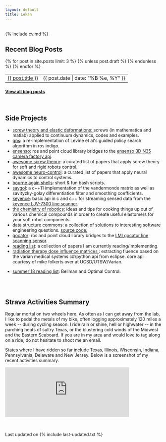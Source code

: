 ```yaml
---
layout: default
title: Lekan
---
```


<div class="col-md-2 vcenter idxHdr">
  <a href="/downloads/me-style.jpg">
   </a>
  <!-- -->
</div>

<br>
{% include cv.md %}
<br>


<h2><i class="fa fa-chevron-right"></i><i class="fa fa-chevron-right"></i>Recent Blog Posts</h2>

<table class="table table-hover">
  {% for post in site.posts limit: 3 %}
    {% unless post.draft %}
    <tr>
      <td><a href="{{ post.url }}">{{ post.title }}</a></td>
      <td class="col-md-3" style="text-align: right;">{{ post.date | date: "%B %e, %Y" }}</td>
    </tr>
    {% endunless %}
  {% endfor %}
</table>
<h4><a href="/blog">View all blog posts </a></h4>
<br>

<!-- Side projects  -->
 <h2><i class="fa fa-chevron-right"></i><i class="fa fa-chevron-right"></i> Side Projects</h2>
<!--  <p>At leisure, I like to read: research papers, history books, and engineering texts inter alia. Highlighted below are some of my reading lists in the past, or codes you might find useful.</p> -->

+ <a href="https://github.com/lakehanne/screws" target="blank"> screw theory and elastic deformations: </a> screws (in mathematica and matlab) applied to continuum dynamics, codes and  examples.
+ <a href="https://github.com/lakehanne/gps" target="blank">gps</a>: a re-implementation of Levine et al's guided policy search algorithm in ros indigo.
+ <a href="https://github.com/lakehanne/ensenso" target="blank">ensenso</a>: ros and point cloud library bridges to the <a href="https://www.ensenso.com/" target="blank">ensenso 3D N35 camera factory api</a>.
+ <a href="https://github.com/lakehanne/awesome-screw-theory" target="blank"> awesome screw theory</a>: a curated list of papers that apply screw theory for soft and rigid robots control.
+ <a href="https://github.com/lakehanne/awesome-neurocontrol" target="blank">awesome neuro-control</a>: a curated list of papers that apply neural dynamics to control systems.
+ <a href="https://github.com/lakehanne/shells.git" target="blank"> bourne again shells</a>: short & fun bash scripts.
+ <a href="https://github.com/lakehanne/Savitzky-Golay" target="blank">savgol</a>: a c++11 implementation of the vandermonde matrix as well as savityzky-golay differentiation filter and smoothing coefficients.
+ <a href="https://github.com/lakehanne/keyence" target="blank">keyence</a>: basic api in c and c++ for streaming sensed data from the <a href="https://www.keyence.com/landing/measure/lp_blp_ljv_1079.jsp?aw=google-kaenLJ213101bb-br&k_clickid=0b5a6233-6a63-4e33-9721-b8207086947a&gclid=CjwKCAjwo9rtBRAdEiwA_WXcFvZDgBqvXU8-yPeZJrXOrhdXY-t-cM62PvMffbMwAmovJDj-uPjSIhoCyAEQAvD_BwE" target="blank">keyence LJV-7300 line scanner</a>.
+ <a href="/chemrob" target="blank"> the chemistry of robotics:</a> ideas and tips for cooking things up out of various chemical compounds in order to create useful elastomers for your soft robot components.
+ <a href="/downloads/fb" target="blank"> data structure commons</a>: a collection of solutions to interesting software engineering questions. <a href="https://github.com/lakehanne/SWEngr">source code.</a> 
+ <a href="https://github.com/lakehanne/gocator" target="blank">gocator</a>: ros and point cloud library bridges to the <a href="https://lmi3d.com/products/gocator-3D-smart-sensors" target="blank"> LMI gocator line scanning sensor</a>.
+ <a href="{{ site.url }}/readlist"> reading list</a>:  a collection of papers I am currently reading/implementing.
+    <a href="/downloads/save_dijs" target="blank">radiation therapy dose influence matrices </a>: extracting fluence based on the varian medical systems c#/python api from eclipse. core api courtesy of mike folkerts over at UCSD/UTSW/Varian. 
<!-- + <a href="{{ site.url }}/scholternships"> advice for fellowships, internships, conference grants applications</a> -->
+ <a href="{{ site.url }}/readlist18" target="blank"> summer'18 reading list</a>:  Bellman and Optimal Control.

<br><br>

<!-- Strava summary -->
<h2><i class="fa fa-chevron-right"></i><i class="fa fa-chevron-right"></i>Strava Activities Summary</h2>
<!-- <p><b>News:</b><i> Come next Summer, I will be participating in the <a href="https://www.greenway.org/new-york-to-philadelphia-greenway-ride?fbclid=IwAR3lxRjYiwy0hL1mVJJ8QZ7GnN5zKJge4O1pcNq9GwkpthQe8tXO2y3bPxY">NYC-to-Philly Greenway Ride</a> together with cyclists from all over the United States and France in a 130-mile ride over two days, starting from Manhattan, through Princeton, and ending in Philadelphia. As part of my contribution to green travel, I ask that if you are able, to please consider donating in my name on the following <a href="https://www.greenway.org/new-york-to-philadelphia-greenway-ride?fbclid=IwAR3lxRjYiwy0hL1mVJJ8QZ7GnN5zKJge4O1pcNq9GwkpthQe8tXO2y3bPxY">webpage.</a></i> 
</p> -->

<p>Regular mortal on two wheels here. As often as I can get away from the lab, I like to pedal the metals of my bike, often logging approximately 120 miles a week -- during cycling season. I ride rain or shine, hell or highwater -- in the parching heats of sultry Texas, or the blustering cold winds of the  Midwest and the Eastern Seaboard. If you are in my area and would love to tag along on a ride, do not hesitate to shoot me an email. <!--Upcoming Gran-Fondos that I have on my calendar include a return trip to Atlantic City from Philadelphia with friends from Penn Medicine and Penn Engineering; in the summer, together with other athletes from Chicago, California and France, we are riding the East Coast Greenway Alliance's inaugural NYC-to-Philly 130 mile route. 
-->

States where I have ridden so far include Texas, Illinois, Wisconsin, Indiana, Pennsylvania, Delaware and New Jersey. Below is a screenshot of my recent activities summary. </p>
  <iframe height='160' width='400' frameborder='0' allowtransparency='true' scrolling='no' src='https://www.strava.com/athletes/29996478/activity-summary/a1ced5c81ee2203640950cbaf24d5fb53d84bafb'></iframe>

<br><br>
Last updated on {% include last-updated.txt %}
